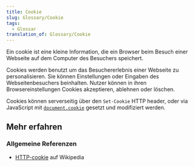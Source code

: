 ```yaml
---
title: Cookie
slug: Glossary/Cookie
tags:
  - Glossar
translation_of: Glossary/Cookie
---
```

Ein cookie ist eine kleine Information, die ein Browser beim Besuch einer Webseite auf dem Computer des Besuchers speichert.

Cookies werden benutzt um das Besuchererlebnis einer Webseite zu personalisieren. Sie können Einstellungen oder Eingaben des Webseitenbesuchers beinhalten. Nutzer können in ihren Browsereinstellungen Cookies akzeptieren, ablehnen oder löschen.

Cookies können serverseitig über den `Set-Cookie` HTTP header, oder via JavaScript mit [`document.cookie`](https://developer.mozilla.org/en-US/docs/Web/API/Document/cookie) gesetzt und modifiziert werden.

## Mehr erfahren

### Allgemeine Referenzen

- [HTTP-cookie](https://de.wikipedia.org/wiki/HTTP-Cookie) auf Wikipedia
